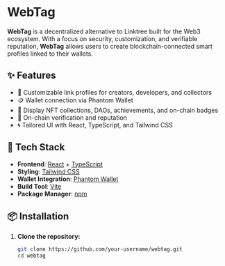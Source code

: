 # WebTag

**WebTag** is a decentralized alternative to Linktree built for the Web3 ecosystem. With a focus on security, customization, and verifiable reputation, **WebTag** allows users to create blockchain-connected smart profiles linked to their wallets.

## ✨ Features

- 🔗 Customizable link profiles for creators, developers, and collectors
- 🪙 Wallet connection via Phantom Wallet
- 🧾 Display NFT collections, DAOs, achievements, and on-chain badges
- 📜 On-chain verification and reputation
- 🌀 Tailored UI with React, TypeScript, and Tailwind CSS

## 🚀 Tech Stack

- **Frontend**: [React](https://reactjs.org/) + [TypeScript](https://www.typescriptlang.org/)
- **Styling**: [Tailwind CSS](https://tailwindcss.com/)
- **Wallet Integration**: [Phantom Wallet](https://phantom.app/)
- **Build Tool**: [Vite](https://vitejs.dev/)
- **Package Manager**: [npm](https://www.npmjs.com/)

## 📦 Installation

1. **Clone the repository:**

   ```bash
   git clone https://github.com/your-username/webtag.git
   cd webtag
